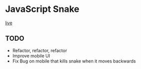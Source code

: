 # JavaScript Snake
[live](http://jeanpauls.io/javascript-snake/)

## TODO

* Refactor, refactor, refactor
* Improve mobile UI
* Fix Bug on mobile that kills snake when it moves backwards
